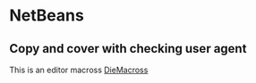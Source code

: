 # NetBeans
<h2>Copy and cover with checking user agent</h2>
<p>This is an editor macross <a href="https://github.com/mixas8383/utilities/blob/master/netbeanse/DieMacross.txt">DieMacross</a></p>

